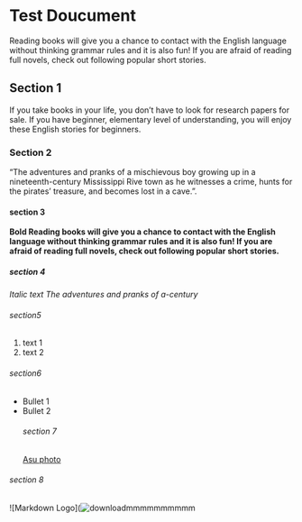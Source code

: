 # Test Doucument
Reading books will give you a chance to contact with the English language without thinking grammar rules
and it is also fun! If you are afraid of reading full novels,
check out following popular short stories.
## Section 1
If you take books in your life, you don’t have to look for research papers for sale.
If you have beginner, elementary level of understanding, 
you will enjoy these English stories for beginners.
### Section 2
“The adventures and pranks of a mischievous boy growing up in a nineteenth-century Mississippi Rive
town as he witnesses a crime,
hunts for the pirates’ treasure, and becomes lost in a cave.”.

#### section 3
**Bold Reading books will give you a chance to contact with the English language without thinking grammar
rules and it is also fun! If you are afraid of
reading full novels, check out following popular
short stories.**
##### section 4
_Italic text The adventures and pranks of a-century_
###### section5
1. text 1
2. text 2
###### section6
- Bullet 1
- Bullet 2
  ###### section 7
  [Asu photo](https://images.app.goo.gl/i5XdH6ehGV7bWWgF9)
 ###### section 8
 ![Markdown Logo](![downloadmmmmmmmmmm](https://github.com/01osamaa/ose/assets/149295916/16167e04-c5b1-44f5-8734-2aa153fe0cc7)

   


